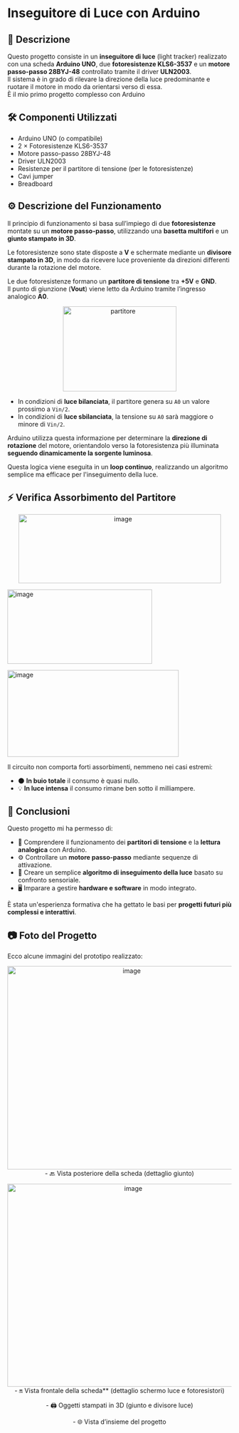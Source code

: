 
# Inseguitore di Luce con Arduino

## 📖 Descrizione
Questo progetto consiste in un **inseguitore di luce** (light tracker) realizzato con una scheda **Arduino UNO**, due **fotoresistenze KLS6-3537** e un **motore passo-passo 28BYJ-48** controllato tramite il driver **ULN2003**.  
Il sistema è in grado di rilevare la direzione della luce predominante e ruotare il motore in modo da orientarsi verso di essa.  
È il mio primo progetto complesso con Arduino

## 🛠️ Componenti Utilizzati
- Arduino UNO (o compatibile)
- 2 × Fotoresistenze KLS6-3537
- Motore passo-passo 28BYJ-48
- Driver ULN2003
- Resistenze per il partitore di tensione (per le fotoresistenze)
- Cavi jumper
- Breadboard

## ⚙️ Descrizione del Funzionamento

Il principio di funzionamento si basa sull’impiego di due **fotoresistenze** montate su un **motore passo-passo**, utilizzando una **basetta multifori** e un **giunto stampato in 3D**.  

Le fotoresistenze sono state disposte a **V** e schermate mediante un **divisore stampato in 3D**, in modo da ricevere luce proveniente da direzioni differenti durante la rotazione del motore.

Le due fotoresistenze formano un **partitore di tensione** tra **+5V** e **GND**.  
Il punto di giunzione (**Vout**) viene letto da Arduino tramite l’ingresso analogico **A0**.
<p align="center">
<img width="255" height="191" alt="partitore" src="https://github.com/user-attachments/assets/7444ee65-0464-425b-ae45-3ac79e9d9251" />
</p>

- In condizioni di **luce bilanciata**, il partitore genera su `A0` un valore prossimo a `Vin/2`.
- In condizioni di **luce sbilanciata**, la tensione su `A0` sarà maggiore o minore di `Vin/2`.

Arduino utilizza questa informazione per determinare la **direzione di rotazione** del motore, orientandolo verso la fotoresistenza più illuminata **seguendo dinamicamente la sorgente luminosa**.

Questa logica viene eseguita in un **loop continuo**, realizzando un algoritmo semplice ma efficace per l'inseguimento della luce.

## ⚡ Verifica Assorbimento del Partitore
<p align="center">
<img width="455" height="155" alt="image" src="https://github.com/user-attachments/assets/14bdcc3f-c351-4b0f-a9b9-4ab09f966c50" /></p>
<p >
<img width="325" height="167" alt="image" src="https://github.com/user-attachments/assets/9ed357fd-2322-4e6c-ac75-1b7a3b5dc0b4" /></p>
<p >
<img width="385" height="195" alt="image" src="https://github.com/user-attachments/assets/af409b77-f818-4c3a-9a02-a9427507c3a7" /></p>

Il circuito non comporta forti assorbimenti, nemmeno nei casi estremi:
- 🌑 **In buio totale** il consumo è quasi nullo.  
- 💡 **In luce intensa** il consumo rimane ben sotto il milliampere.

## 📝 Conclusioni

Questo progetto mi ha permesso di:
- 🔧 Comprendere il funzionamento dei **partitori di tensione** e la **lettura analogica** con Arduino.  
- ⚙️ Controllare un **motore passo-passo** mediante sequenze di attivazione.  
- 🔦 Creare un semplice **algoritmo di inseguimento della luce** basato su confronto sensoriale.  
- 🖥️ Imparare a gestire **hardware e software** in modo integrato.  

È stata un'esperienza formativa che ha gettato le basi per **progetti futuri più complessi e interattivi**.
## 📷 Foto del Progetto

Ecco alcune immagini del prototipo realizzato:
<p align="center">
 <img width="543" height="457" alt="image" src="https://github.com/user-attachments/assets/a7d3a069-446a-4e7b-b8d0-d74ae533baeb" /><br/>
- 🔙 Vista posteriore della scheda (dettaglio giunto) 
</p>

<p align="center">
  <img width="550" height="456" alt="image" src="https://github.com/user-attachments/assets/568d19d8-e2c2-4633-a6ca-656f21a9614a" /><br/>
- 🔛 Vista frontale della scheda** (dettaglio schermo luce e fotoresistori)  
</p>

<p align="center">
- 🖨️ Oggetti stampati in 3D (giunto e divisore luce)  

<p align="center">
- 🌐 Vista d’insieme del progetto
